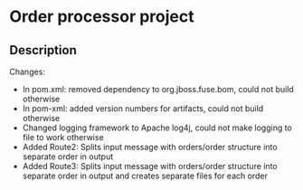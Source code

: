 # Order processor project

## Description

Changes:
* In pom.xml: removed dependency to org.jboss.fuse.bom, could not build otherwise
* In pom-xml: added version numbers for artifacts, could not build otherwise
* Changed logging framework to Apache log4j, could not make logging to file to work otherwise
* Added Route2: Splits input message with orders/order structure into separate order in output
* Added Route3: Splits input message with orders/order structure into separate order in output and creates separate files for each order
